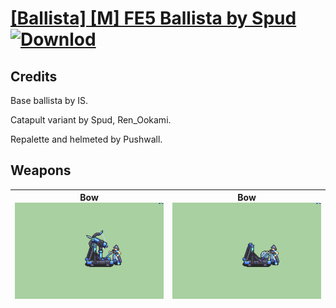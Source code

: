 # [\[Ballista\] \[M\] FE5 Ballista by Spud](./) [![Downlod](https://img.shields.io/badge/Download--red?style=social&logo=github)](https://minhaskamal.github.io/DownGit/#/home?url=https://github.com/Klokinator/FE-Repo/tree/main/Battle%20Animations%2FInfantry%20-%20(Bow)%20Snipers%20and%20Ballistae%2F%5BBallista%5D%20%5BM%5D%20FE5%20Ballista%20by%20Spud)
## Credits

Base ballista by IS.

Catapult variant by Spud, Ren_Ookami.

Repalette and helmeted by Pushwall.

## Weapons

| <b>Bow</b><br/><img alt="Bow animation" src="./5.%20Bow%20(Ballista)/Bow.gif"/> | <b>Bow</b><br/><img alt="Bow animation" src="./5.%20Bow%20(Catapult)/Bow.gif"/> |
| :---: | :---: |
